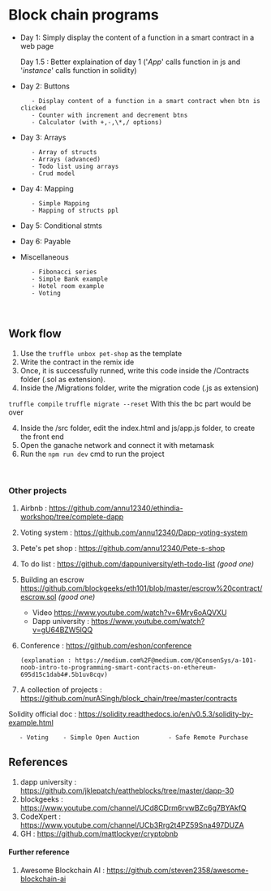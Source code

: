 # Block chain programs

- Day 1: Simply display the content of a function in a smart contract in a web page

  Day 1.5 : Better explaination of day 1 ('_App_' calls function in js and '_instance_' calls function in solidity)

- Day 2: Buttons

         - Display content of a function in a smart contract when btn is clicked
         - Counter with increment and decrement btns
         - Calculator (with +,-,\*,/ options)

* Day 3: Arrays

         - Array of structs
         - Arrays (advanced)
         - Todo list using arrays
         - Crud model

* Day 4: Mapping

         - Simple Mapping
         - Mapping of structs ppl

- Day 5: Conditional stmts

- Day 6: Payable

* Miscellaneous

         - Fibonacci series
         - Simple Bank example
         - Hotel room example
         - Voting

<br/>

## Work flow

1. Use the `truffle unbox pet-shop` as the template
2. Write the contract in the remix ide
3. Once, it is successfully runned, write this code inside the /Contracts folder (.sol as extension).
4. Inside the /Migrations folder, write the migration code (.js as extension)

`truffle compile`
`truffle migrate --reset`
With this the bc part would be over

4. Inside the /src folder, edit the index.html and js/app.js folder, to create the front end
5. Open the ganache network and connect it with metamask
6. Run the `npm run dev` cmd to run the project

<br/>

### Other projects

1. Airbnb : https://github.com/annu12340/ethindia-workshop/tree/complete-dapp
2. Voting system : https://github.com/annu12340/Dapp-voting-system
3. Pete's pet shop : https://github.com/annu12340/Pete-s-shop
4. To do list : https://github.com/dappuniversity/eth-todo-list _(good one)_
5. Building an escrow https://github.com/blockgeeks/eth101/blob/master/escrow%20contract/escrow.sol _(good one)_
   - Video https://www.youtube.com/watch?v=6Mry6oAQVXU
   - Dapp university : https://www.youtube.com/watch?v=gU64BZW5lQQ
6. Conference : https://github.com/eshon/conference

       (explanation : https://medium.com%2F@medium.com/@ConsenSys/a-101-noob-intro-to-programming-smart-contracts-on-ethereum-695d15c1dab4#.5b1uv8cqv)

7. A collection of projects : https://github.com/nurASingh/block_chain/tree/master/contracts
     

Solidity official doc : https://solidity.readthedocs.io/en/v0.5.3/solidity-by-example.html

       - Voting    - Simple Open Auction        - Safe Remote Purchase

## References

1. dapp university : https://github.com/jklepatch/eattheblocks/tree/master/dapp-30
2. blockgeeks : https://www.youtube.com/channel/UCd8CDrm6rvwBZc6g7BYAkfQ
3. CodeXpert : https://www.youtube.com/channel/UCb3Rrg2t4PZ59Sna497DUZA
4. GH : https://github.com/mattlockyer/cryptobnb



#### Further reference
1. Awesome Blockchain AI : https://github.com/steven2358/awesome-blockchain-ai
